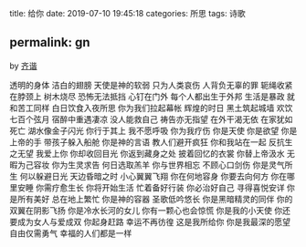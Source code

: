 title: 给你
date: 2019-07-10 19:45:18
categories: 所思
tags: 诗歌

permalink: gn
---
by [齐谐](http://caute.net/about/)

透明的身体
洁白的翅膀
天使是神的软弱
只为人类哀伤
人背负无辜的罪
轭绳收紧在脖颈上
树木烧尽
恐怖无法抵挡
心钉在门外
每个人都出生于外邦
生活是暴政
就和苦工同样
白日饮食入夜所思
你为我们拉起幕帐
辉煌的时日
黑土筑起城墙
欢饮七百个弦月
宿醉中重遇凄凉
没人能救自己
祷告亦无指望
在外干渴无依
在家犹如死亡
湖水像金子闪光
你行于其上
我不愿呼吸
你为我疗伤
你是天使
你是欲望
你是上帝的手
带孩子躲入船舱
你是神的言语
教人们避开疯狂
你和我站在一起
反抗生之无望
我爱上你
你却收回目光
你返到藏身之处
披着回忆的衣裳
你替上帝汲水
无暇为己容妆
你为生灵求告
何日选取羔羊
你与世界相忘
不顾心口剑伤
你是灵气所生
何以躲避日光
天边昏暗之时
小心翼翼飞翔
你在何地容身
你要去向何方
你在哪里安睡
你需疗愈生长
你将开始生活
忙着备好行装
你必治好自己
寻得喜悦安详
你是所有美好
总在地上繁忙
你是神的容器
圣歌低吟悠长
你是黑暗精灵的同伴
你的双翼在阴影飞扬
你是冷水长河的女儿
你有一颗心也会惊慌
你是我的小天使
你还要成为女人与爱成双
你起身赶路
幸运不再彷徨
这是我所给你
你是我最深的愿望
自由仅需勇气
幸福的人们都是一样
